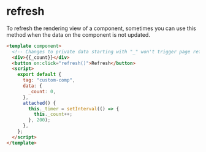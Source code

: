 # refresh

To refresh the rendering view of a component, sometimes you can use this method when the data on the component is not updated.

<comp-viewer comp-name="custom-comp">

```html
<template component>
  <!-- Changes to private data starting with "_" won't trigger page refresh -->
  <div>{{_count}}</div>
  <button on:click="refresh()">Refresh</button>
  <script>
    export default {
      tag: "custom-comp",
      data: {
        _count: 0,
      },
      attached() {
        this._timer = setInterval(() => {
          this._count++;
        }, 200);
      },
    };
  </script>
</template>
```

</comp-viewer>